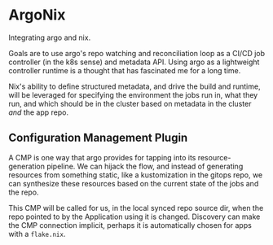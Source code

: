 # ArgoNix

Integrating argo and nix.

Goals are to use argo's repo watching and  reconciliation loop as a CI/CD job
controller (in the k8s sense) and metadata API. Using argo as a lightweight
controller runtime is a thought that has fascinated me for a long time.

Nix's ability to define structured metadata, and drive the build and runtime,
will be leveraged for specifying the environment the jobs run in, what they
run, and which should be in the cluster based on metadata in the cluster _and_
the app repo.

## Configuration Management Plugin

A CMP is one way that argo provides for tapping into its resource-generation
pipeline. We can hijack the flow, and instead of generating resources from
something static, like a kustomization in the gitops repo, we can synthesize
these resources based on the current state of the jobs and the repo.

This CMP will be called for us, in the local synced repo source dir, when the
repo pointed to by the Application using it is changed. Discovery can make the
CMP connection implicit, perhaps it is automatically chosen for apps with a
`flake.nix`.
